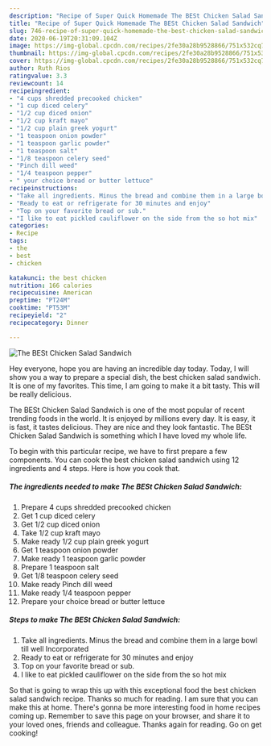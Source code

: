 ```yaml
---
description: "Recipe of Super Quick Homemade The BESt Chicken Salad Sandwich"
title: "Recipe of Super Quick Homemade The BESt Chicken Salad Sandwich"
slug: 746-recipe-of-super-quick-homemade-the-best-chicken-salad-sandwich
date: 2020-06-19T20:31:09.104Z
image: https://img-global.cpcdn.com/recipes/2fe30a28b9528866/751x532cq70/the-best-chicken-salad-sandwich-recipe-main-photo.jpg
thumbnail: https://img-global.cpcdn.com/recipes/2fe30a28b9528866/751x532cq70/the-best-chicken-salad-sandwich-recipe-main-photo.jpg
cover: https://img-global.cpcdn.com/recipes/2fe30a28b9528866/751x532cq70/the-best-chicken-salad-sandwich-recipe-main-photo.jpg
author: Ruth Rios
ratingvalue: 3.3
reviewcount: 14
recipeingredient:
- "4 cups shredded precooked chicken"
- "1 cup diced celery"
- "1/2 cup diced onion"
- "1/2 cup kraft mayo"
- "1/2 cup plain greek yogurt"
- "1 teaspoon onion powder"
- "1 teaspoon garlic powder"
- "1 teaspoon salt"
- "1/8 teaspoon celery seed"
- "Pinch dill weed"
- "1/4 teaspoon pepper"
- " your choice bread or butter lettuce"
recipeinstructions:
- "Take all ingredients. Minus the bread and combine them in a large bowl till well Incorporated"
- "Ready to eat or refrigerate for 30 minutes and enjoy"
- "Top on your favorite bread or sub."
- "I like to eat pickled cauliflower on the side from the so hot mix"
categories:
- Recipe
tags:
- the
- best
- chicken

katakunci: the best chicken 
nutrition: 166 calories
recipecuisine: American
preptime: "PT24M"
cooktime: "PT53M"
recipeyield: "2"
recipecategory: Dinner

---
```



![The BESt Chicken Salad Sandwich](https://img-global.cpcdn.com/recipes/2fe30a28b9528866/751x532cq70/the-best-chicken-salad-sandwich-recipe-main-photo.jpg)

Hey everyone, hope you are having an incredible day today. Today, I will show you a way to prepare a special dish, the best chicken salad sandwich. It is one of my favorites. This time, I am going to make it a bit tasty. This will be really delicious.

The BESt Chicken Salad Sandwich is one of the most popular of recent trending foods in the world. It is enjoyed by millions every day. It is easy, it is fast, it tastes delicious. They are nice and they look fantastic. The BESt Chicken Salad Sandwich is something which I have loved my whole life.




To begin with this particular recipe, we have to first prepare a few components. You can cook the best chicken salad sandwich using 12 ingredients and 4 steps. Here is how you cook that.

<!--inarticleads1-->

##### The ingredients needed to make The BESt Chicken Salad Sandwich:

1. Prepare 4 cups shredded precooked chicken
1. Get 1 cup diced celery
1. Get 1/2 cup diced onion
1. Take 1/2 cup kraft mayo
1. Make ready 1/2 cup plain greek yogurt
1. Get 1 teaspoon onion powder
1. Make ready 1 teaspoon garlic powder
1. Prepare 1 teaspoon salt
1. Get 1/8 teaspoon celery seed
1. Make ready Pinch dill weed
1. Make ready 1/4 teaspoon pepper
1. Prepare  your choice bread or butter lettuce




<!--inarticleads2-->

##### Steps to make The BESt Chicken Salad Sandwich:

1. Take all ingredients. Minus the bread and combine them in a large bowl till well Incorporated
1. Ready to eat or refrigerate for 30 minutes and enjoy
1. Top on your favorite bread or sub.
1. I like to eat pickled cauliflower on the side from the so hot mix




So that is going to wrap this up with this exceptional food the best chicken salad sandwich recipe. Thanks so much for reading. I am sure that you can make this at home. There's gonna be more interesting food in home recipes coming up. Remember to save this page on your browser, and share it to your loved ones, friends and colleague. Thanks again for reading. Go on get cooking!
